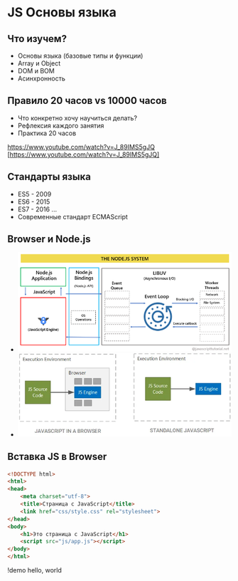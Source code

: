 # JS Основы языка

## Что изучем?

- Основы языка (базовые типы и функции)
- Array и Object
- DOM и BOM
- Асинхронность

## Правило 20 часов vs 10000 часов

- Что конкретно хочу научиться делать?
- Рефлексия каждого занятия
- Практика 20 часов

https://www.youtube.com/watch?v=J_89IMS5gJQ [https://www.youtube.com/watch?v=J_89IMS5gJQ]

## Стандарты языка

- ES5 - 2009
- ES6 - 2015
- ES7 - 2016
  ...
- Современные стандарт ECMAScript

## Browser и Node.js

- ![img.png](img.png)
- ![img_1.png](img_1.png)

## Вставка JS в Browser

```html
<!DOCTYPE html>
<html>
<head>
    <meta charset="utf-8">
    <title>Страница с JavaScript</title>
    <link href="css/style.css" rel="stylesheet">
</head>
<body>
    <h1>Это страница с JavaScript</h1>
    <script src="js/app.js"></script>
</body>
</html>
```
!demo hello, world